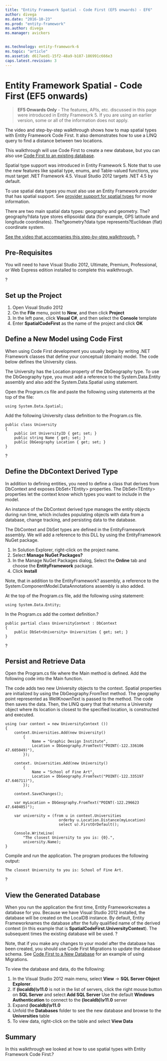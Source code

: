 ```yaml
---
title: "Entity Framework Spatial - Code First (EF5 onwards) - EF6"
author: divega
ms.date: "2016-10-23"
ms.prod: "entity-framework"
ms.author: divega
ms.manager: avickers
 

ms.technology: entity-framework-6
ms.topic: "article"
ms.assetid: d617aed1-15f2-48a9-b187-186991c666e3
caps.latest.revision: 3
---
```

# Entity Framework Spatial - Code First (EF5 onwards)
> **EF5 Onwards Only** - The features, APIs, etc. discussed in this page were introduced in Entity Framework 5. If you are using an earlier version, some or all of the information does not apply.

The video and step-by-step walkthrough shows how to map spatial types with Entity Framework Code First. It also demonstrates how to use a LINQ query to find a distance between two locations.

This walkthrough will use Code First to create a new database, but you can also use [Code First to an existing database](../ef6/entity-framework-code-first-to-an-existing-database.md).

Spatial type support was introduced in Entity Framework 5. Note that to use the new features like spatial type, enums, and Table-valued functions, you must target .NET Framework 4.5. Visual Studio 2012 targets .NET 4.5 by default.

To use spatial data types you must also use an Entity Framework provider that has spatial support. See [provider support for spatial types](../ef6/entity-framework-provider-support-for-spatial-types.md) for more information.

There are two main spatial data types: geography and geometry. The?geography?data type stores ellipsoidal data (for example, GPS latitude and longitude coordinates). The?geometry?data type represents?Euclidean (flat) coordinate system.

[See the video that accompanies this step-by-step walkthrough.](../ef6/entity-framework-spatial-code-first-ef5-onwards-video.md)
?

## Pre-Requisites

You will need to have Visual Studio 2012, Ultimate, Premium, Professional, or Web Express edition installed to complete this walkthrough.

?

## Set up the Project

1.  Open Visual Studio 2012
2.  On the **File** menu, point to **New**, and then click **Project**
3.  In the left pane, click **Visual C\#**, and then select the **Console** template
4.  Enter **SpatialCodeFirst** as the name of the project and click **OK**

## Define a New Model using Code First

When using Code First development you usually begin by writing .NET Framework classes that define your conceptual (domain) model. The code below defines the University class.

The University has the Location property of the DbGeography type. To use the DbGeography type, you must add a reference to the System.Data.Entity assembly and also add the System.Data.Spatial using statement.

Open the Program.cs file and paste the following using statements at the top of the file:

```
using System.Data.Spatial;
```

Add the following University class definition to the Program.cs file.

```
public class University  
{ 
    public int UniversityID { get; set; } 
    public string Name { get; set; } 
    public DbGeography Location { get; set; } 
}
```
?

## Define the DbContext Derived Type

In addition to defining entities, you need to define a class that derives from DbContext and exposes DbSet&lt;TEntity&gt; properties. The DbSet&lt;TEntity&gt; properties let the context know which types you want to include in the model.

An instance of the DbContext derived type manages the entity objects during run time, which includes populating objects with data from a database, change tracking, and persisting data to the database.

The DbContext and DbSet types are defined in the EntityFramework assembly. We will add a reference to this DLL by using the EntityFramework NuGet package.

1.  In Solution Explorer, right-click on the project name.
2.  Select **Manage NuGet Packages?**
3.  In the Manage NuGet Packages dialog, Select the **Online** tab and choose the **EntityFramework** package.
4.  Click **Install**

Note, that in addition to the EntityFramework? assembly, a reference to the System.ComponentModel.DataAnnotations assembly is also added.

At the top of the Program.cs file, add the following using statement:

```
using System.Data.Entity;
```

In the Program.cs add the context definition.?

```
public partial class UniversityContext : DbContext 
{ 
    public DbSet<University> Universities { get; set; } 
}
```
?

## Persist and Retrieve Data

Open the Program.cs file where the Main method is defined. Add the following code into the Main function.

The code adds two new University objects to the context. Spatial properties are initialized by using the DbGeography.FromText method. The geography point represented as WellKnownText is passed to the method. The code then saves the data. Then, the LINQ query that that returns a University object where its location is closest to the specified location, is constructed and executed.

```
using (var context = new UniversityContext ()) 
{ 
    context.Universities.Add(new University() 
        { 
            Name = "Graphic Design Institute", 
            Location = DbGeography.FromText("POINT(-122.336106 47.605049)"), 
        }); 
 
    context. Universities.Add(new University() 
        { 
            Name = "School of Fine Art", 
            Location = DbGeography.FromText("POINT(-122.335197 47.646711)"), 
        }); 
 
    context.SaveChanges(); 
 
    var myLocation = DbGeography.FromText("POINT(-122.296623 47.640405)"); 
 
    var university = (from u in context.Universities 
                        orderby u.Location.Distance(myLocation) 
                        select u).FirstOrDefault(); 
 
    Console.WriteLine( 
        "The closest University to you is: {0}.", 
        university.Name); 
}
```

Compile and run the application. The program produces the following output:

```
The closest University to you is: School of Fine Art.
```
?

## View the Generated Database

When you run the application the first time, Entity Frameworkcreates a database for you. Because we have Visual Studio 2012 installed, the database will be created on the LocalDB instance. By default, Entity Frameworknames the database after the fully qualified name of the derived context (in this example that is **SpatialCodeFirst.UniversityContext**). The subsequent times the existing database will be used. ?

Note, that if you make any changes to your model after the database has been created, you should use Code First Migrations to update the database schema. See [Code First to a New Database](../ef6/entity-framework-code-first-to-a-new-database.md) for an example of using Migrations.

To view the database and data, do the following:

1.  In the Visual Studio 2012 main menu, select **View** -&gt; **SQL Server Object Explorer**.
2.  If **(localdb)\\v11.0** is not in the list of servers, click the right mouse button on **SQL Server** and select **Add SQL Server**
    Use the default **Windows Authentication** to connect to the **(localdb)\\v11.0** server
3.  Expand **(localdb)\\v11.0**
4.  Unfold the **Databases** folder to see the new database and browse to the **Universities** table
5.  To view data, right-click on the table and select **View Data**

## Summary

In this walkthrough we looked at how to use spatial types with Entity Framework Code First.?
